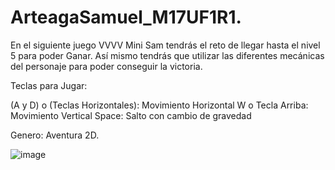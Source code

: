 # ArteagaSamuel_M17UF1R1.
En el siguiente juego VVVV Mini Sam tendrás el reto de llegar hasta el nivel 5 para poder Ganar. Así mismo tendrás que utilizar las diferentes mecánicas del personaje para poder conseguir la victoria.


Teclas para Jugar:

(A y D) o (Teclas Horizontales):  Movimiento Horizontal 
W o Tecla Arriba: Movimiento Vertical
Space: Salto con cambio de gravedad

Genero: Aventura 2D.

![image](https://github.com/Samuel-Arteaga/ArteagaSamuel_M17UF1R1./assets/145785950/bee8719f-ed8d-4d1a-86fa-1319b49df124)

